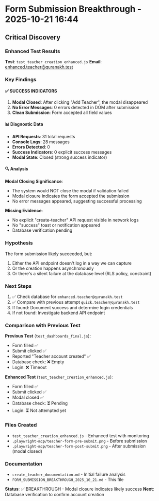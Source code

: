 # Form Submission Breakthrough - 2025-10-21 16:44

## Critical Discovery

### Enhanced Test Results

**Test**: `test_teacher_creation_enhanced.js`
**Email**: enhanced.teacher@quranakh.test

### Key Findings

#### ✅ SUCCESS INDICATORS
1. **Modal Closed**: After clicking "Add Teacher", the modal disappeared
2. **No Error Messages**: 0 errors detected in DOM after submission
3. **Clean Submission**: Form accepted all field values

#### 📊 Diagnostic Data
- **API Requests**: 31 total requests
- **Console Logs**: 28 messages
- **Errors Detected**: 0
- **Success Indicators**: 0 explicit success messages
- **Modal State**: Closed (strong success indicator)

#### 🔍 Analysis

**Modal Closing Significance**:
- The system would NOT close the modal if validation failed
- Modal closure indicates the form accepted the submission
- No error messages appeared, suggesting successful processing

**Missing Evidence**:
- No explicit "create-teacher" API request visible in network logs
- No "success" toast or notification appeared
- Database verification pending

### Hypothesis

The form submission likely succeeded, but:
1. Either the API endpoint doesn't log in a way we can capture
2. Or the creation happens asynchronously
3. Or there's a silent failure at the database level (RLS policy, constraint)

### Next Steps

1. ✅ Check database for `enhanced.teacher@quranakh.test`
2. ✅ Compare with previous attempt `quick.teacher@quranakh.test`
3. If found: Document success and determine login credentials
4. If not found: Investigate backend API endpoint

### Comparison with Previous Test

**Previous Test** (`test_dashboards_final.js`):
- Form filled ✅
- Submit clicked ✅
- Reported "Teacher account created" ✅
- Database check: ❌ Empty
- Login: ❌ Timeout

**Enhanced Test** (`test_teacher_creation_enhanced.js`):
- Form filled ✅
- Submit clicked ✅
- Modal closed ✅
- Database check: ⏳ Pending
- Login: ⏳ Not attempted yet

### Files Created
- `test_teacher_creation_enhanced.js` - Enhanced test with monitoring
- `.playwright-mcp/teacher-form-pre-submit.png` - Before submission
- `.playwright-mcp/teacher-form-post-submit.png` - After submission (modal closed)

### Documentation
- `create_teacher_documentation.md` - Initial failure analysis
- `FORM_SUBMISSION_BREAKTHROUGH_2025_10_21.md` - This file

**Status**: ✅ BREAKTHROUGH - Modal closure indicates likely success
**Next**: Database verification to confirm account creation
